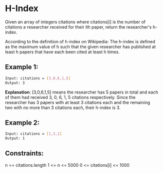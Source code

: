 # H-Index

Given an array of integers citations where citations[i] is the number of citations a researcher received for their ith paper, return the researcher's h-index.

According to the definition of h-index on Wikipedia: The h-index is defined as the maximum value of h such that the given researcher has published at least h papers that have each been cited at least h times.

## Example 1:

```bash
Input: citations = [3,0,6,1,5]
Output: 3
```

**Explanation**: [3,0,6,1,5] means the researcher has 5 papers in total and each of them had received 3, 0, 6, 1, 5 citations respectively.
Since the researcher has 3 papers with at least 3 citations each and the remaining two with no more than 3 citations each, their h-index is 3.

## Example 2:

```bash
Input: citations = [1,3,1]
Output: 1
```

## Constraints:

n == citations.length
1 <= n <= 5000
0 <= citations[i] <= 1000